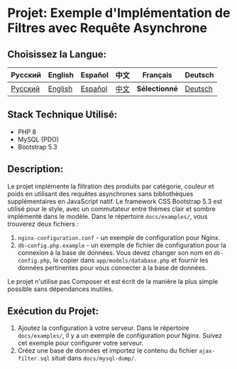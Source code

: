 # Projet: Exemple d'Implémentation de Filtres avec Requête Asynchrone

## Choisissez la Langue:

| Русский | English | Español | 中文 | Français | Deutsch |
|---------|------------|------------|-----------|-------------|----------|
| [Русский](../../README.md) | [English](README_en.md) | [Español](README_es.md) | [中文](README_zh.md) | **Sélectionné** | [Deutsch](README_de.md) |

## Stack Technique Utilisé:
- PHP 8
- MySQL (PDO)
- Bootstrap 5.3

## Description:
Le projet implémente la filtration des produits par catégorie, couleur et poids en utilisant des requêtes asynchrones sans bibliothèques supplémentaires en JavaScript natif. Le framework CSS Bootstrap 5.3 est utilisé pour le style, avec un commutateur entre thèmes clair et sombre implémenté dans le modèle. Dans le répertoire `docs/examples/`, vous trouverez deux fichiers :
1. `nginx-configuration.conf` - un exemple de configuration pour Nginx.
2. `db-config.php.example` - un exemple de fichier de configuration pour la connexion à la base de données. Vous devez changer son nom en `db-config.php`, le copier dans `app/models/database.php` et fournir les données pertinentes pour vous connecter à la base de données.

Le projet n'utilise pas Composer et est écrit de la manière la plus simple possible sans dépendances inutiles.

## Exécution du Projet:
1. Ajoutez la configuration à votre serveur. Dans le répertoire `docs/examples/`, il y a un exemple de configuration pour Nginx. Suivez cet exemple pour configurer votre serveur.
2. Créez une base de données et importez le contenu du fichier `ajax-filter.sql` situé dans `docs/mysql-dump/`.

